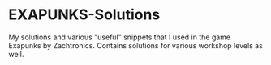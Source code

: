 # EXAPUNKS-Solutions
My solutions and various "useful" snippets that I used in the game Exapunks by Zachtronics. Contains solutions for various workshop levels as well.
